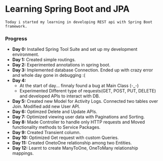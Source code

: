 # Learning Spring Boot and JPA
```
Today i started my learning in developing REST api with Spring Boot framework.
```

### Progress 
- **Day 0:** Installed Spring Tool Suite and set up my development environment.
- **Day 1:** Created simple routings.
- **Day 2:** Experimented annotations in spring boot.
- **Day 3:** Implemented database Connection. Ended up with crazy error and whole day gone in debugging :( 
- **Day 4:**
  - At the start of day... finnaly found a bug at Main Class  (-_-) 
  - Experimented Different type of requests(GET, POST, PUT, DELETE) and developed APIs to interact with DB.
- **Day 5:** Created new Model for Activity Logs. Connected two tables over Join. Modified add new User API. 
- **Day 6:** Optimzed Delete and Update APIs.
- **Day 7:** Optimized viewing user data with Paginations and Sorting.
- **Day 8:** Made Controller to handle only HTTP requests and Moved functionality methods to Service Packages.
- **Day 9:** Created Transient column.
- **Day 10:** Optimized Get request with custom Queries.
- **Day 11:** Created OnetoOne relationship among two Entities.
- **Day 12:** Learnt to create ManyToOne, OneToMany relationship mappings.
